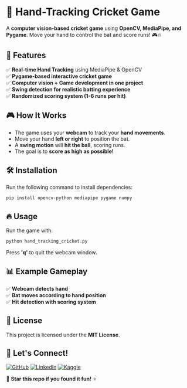# 🏏 Hand-Tracking Cricket Game

A **computer vision-based cricket game** using **OpenCV, MediaPipe, and Pygame**. Move your hand to control the bat and score runs! 🎮🔥

## 🚀 Features
✅ **Real-time Hand Tracking** using MediaPipe & OpenCV  
✅ **Pygame-based interactive cricket game**  
✅ **Computer vision + Game development in one project**  
✅ **Swing detection for realistic batting experience**  
✅ **Randomized scoring system (1-6 runs per hit)**  

## 🎮 How It Works
- The game uses your **webcam** to track your **hand movements**.  
- Move your hand **left or right** to position the bat.  
- A **swing motion** will **hit the ball**, scoring runs.  
- The goal is to **score as high as possible!**  

## 🛠 Installation
Run the following command to install dependencies:
```bash
pip install opencv-python mediapipe pygame numpy
```

## 🔥 Usage
Run the game with:
```bash
python hand_tracking_cricket.py
```
Press **'q'** to quit the webcam window.

## 📊 Example Gameplay
✅ **Webcam detects hand**  
✅ **Bat moves according to hand position**  
✅ **Hit detection with scoring system**  

## 📜 License
This project is licensed under the **MIT License**.

## 🤝 Let's Connect!
[![GitHub](https://img.shields.io/badge/GitHub-ZohaibMuaz-black?logo=github)](https://github.com/ZohaibMuaz)
[![LinkedIn](https://img.shields.io/badge/LinkedIn-Profile-blue?logo=linkedin)](https://www.linkedin.com/in/zain-rajpoot-51b866316/)
[![Kaggle](https://img.shields.io/badge/Kaggle-Profile-blue?logo=kaggle)](https://www.kaggle.com/zohaibmuaz)

🚀 **Star this repo if you found it fun!** ⭐
